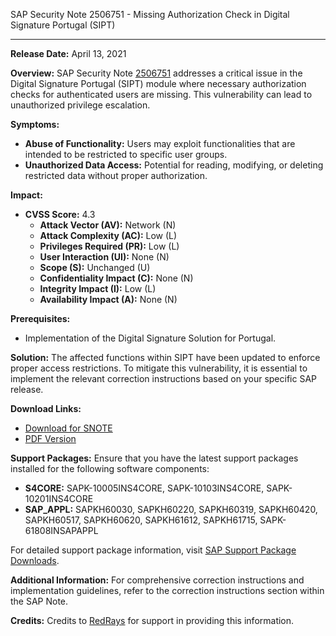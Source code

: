 SAP Security Note 2506751 - Missing Authorization Check in Digital Signature Portugal (SIPT)

---

**Release Date:** April 13, 2021

**Overview:**
SAP Security Note [2506751](https://me.sap.com/notes/2506751) addresses a critical issue in the Digital Signature Portugal (SIPT) module where necessary authorization checks for authenticated users are missing. This vulnerability can lead to unauthorized privilege escalation.

**Symptoms:**
- **Abuse of Functionality:** Users may exploit functionalities that are intended to be restricted to specific user groups.
- **Unauthorized Data Access:** Potential for reading, modifying, or deleting restricted data without proper authorization.

**Impact:**
- **CVSS Score:** 4.3
  - **Attack Vector (AV):** Network (N)
  - **Attack Complexity (AC):** Low (L)
  - **Privileges Required (PR):** Low (L)
  - **User Interaction (UI):** None (N)
  - **Scope (S):** Unchanged (U)
  - **Confidentiality Impact (C):** None (N)
  - **Integrity Impact (I):** Low (L)
  - **Availability Impact (A):** None (N)

**Prerequisites:**
- Implementation of the Digital Signature Solution for Portugal.

**Solution:**
The affected functions within SIPT have been updated to enforce proper access restrictions. To mitigate this vulnerability, it is essential to implement the relevant correction instructions based on your specific SAP release.

**Download Links:**
- [Download for SNOTE](https://notesdownloads.sap.com/note/0040000000543372021)
- [PDF Version](https://userapps.support.sap.com/sap/support/sfm/notes/print/0002506751?language=en-US&token=A5B55114D99EDC7DE157E8B4927E98EF)

**Support Packages:**
Ensure that you have the latest support packages installed for the following software components:
- **S4CORE:** SAPK-10005INS4CORE, SAPK-10103INS4CORE, SAPK-10201INS4CORE
- **SAP_APPL:** SAPKH60030, SAPKH60220, SAPKH60319, SAPKH60420, SAPKH60517, SAPKH60620, SAPKH61612, SAPKH61715, SAPK-61808INSAPAPPL

For detailed support package information, visit [SAP Support Package Downloads](https://me.sap.com/supportpackage).

**Additional Information:**
For comprehensive correction instructions and implementation guidelines, refer to the correction instructions section within the SAP Note.

**Credits:**
Credits to [RedRays](https://redrays.io) for support in providing this information.